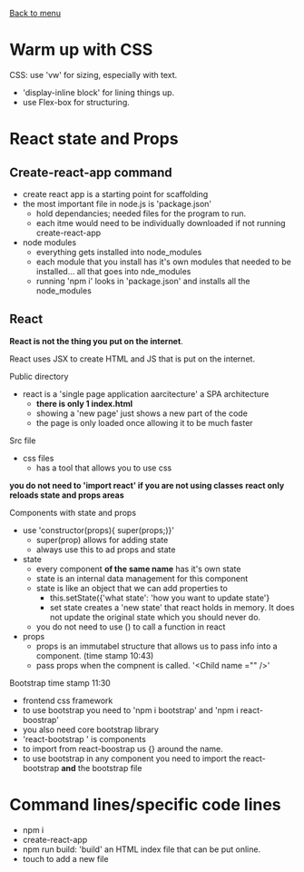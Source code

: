 
[Back to menu](../README.md)

# Warm up with CSS
CSS: use 'vw' for sizing, especially with text.
- 'display-inline block' for lining things up.
- use Flex-box for structuring.

# React state and Props

## Create-react-app command
- create react app is a starting point for scaffolding
- the most important file in node.js is 'package.json'
  - hold dependancies; needed files for the program to run.
  - each itme would need to be individually downloaded if not running create-react-app
- node modules
  - everything gets installed into node_modules
  - each module that you install has it's own modules that needed to be installed... all that goes into nde_modules
  - running 'npm i' looks in 'package.json' and installs all the node_modules
## React

**React is not the thing you put on the internet**.

React uses JSX to create HTML and JS that is put on the internet.

Public directory
- react is a 'single page application aarcitecture' a SPA architecture
  - **there is only 1 index.html**
  - showing a 'new page' just shows a new part of the code
  - the page is only loaded once allowing it to be much faster

Src file
- css files
  - has a tool that allows you to use css

**you do not need to 'import react' if you are not using classes**
**react only reloads state and props areas**

Components with state and props  
- use 'constructor(props){ super(props;)}'
  - super(prop) allows for adding state
  - always use this to ad props and state
- state
  - every component **of the same name** has it's own state
  - state is an internal data management for this component
  - state is like an object that we can add properties to
    - this.setState({'what state': 'how you want to update state'}
    - set state creates a 'new state' that react holds in memory. It does not update the original state which you should never do. 
  - you do not need to use () to call a function in react
- props
  - props is an immutabel structure that allows us to pass info into a component. (time stamp 10:43)
  - pass props when the compnent is called. '\<Child name ="" />'

Bootstrap time stamp 11:30
- frontend css framework
- to use bootstrap you need to 'npm i bootstrap' and 'npm i react-boostrap'
- you also need core bootstrap library
- 'react-bootstrap ' is components
- to import from react-boostrap us {} around the name.
- to use bootstrap in any component you need to import the react-bootstrap **and** the bootstrap file 




# Command lines/specific code lines
  - npm i
  - create-react-app
  - npm run build: 'build' an HTML index file that can be put online.
  - touch to add a new file

